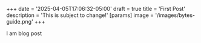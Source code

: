 +++
date = '2025-04-05T17:06:32-05:00'
draft = true
title = 'First Post'
description = 'This is subject to change!'
[params]
    image = '/images/bytes-guide.png'
+++

I am blog post